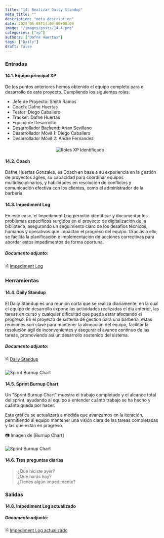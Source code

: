 ```yaml
---
title: "14. Realizar Daily Standup"
meta_title: ""
description: "meta description"
date: 2025-05-05T14:00:00+00:00
image: "/images/posts/14-4.png"
categories: ["xp"]
authors: ["Dafne Huertas"]
tags: ["Daily"]
draft: false
---
```

### Entradas

#### 14.1. Equipo principal XP

De los puntos anteriores hemos obtenido el equipo completo para el desarrollo de este proyecto. Cumpliendo los siguientes roles:

- Jefe de Proyecto: Smith Ramos
- Coach: Dafne Huertas
- Tester: Diego Caballero
- Tracker: Dafne Huertas
- Equipo de Desarrollo:
- Desarrollador Backend: Arian Sevillano
- Desarrollador Móvil 1: Diego Caballero
- Desarrollador Móvil 2: Andre Fernandez

<img src="/images/xp/consolidado_roles.png" 
     alt="Roles XP Identificado" 
     style="display: block; margin: 20px auto; max-width: 35%;" />

#### 14.2. Coach
Dafne Huertas Gonzales, es Coach en base a su experiencia en la gestión de proyectos ágiles, su capacidad para coordinar equipos multidisciplinarios, y habilidades en resolución de conflictos y comunicación efectiva con los clientes, como el administrador de la barbería.

#### 14.3. Impediment Log
En este caso, el Impediment Log permitió identificar y documentar los problemas específicos surgidos en el proyecto de digitalización de la biblioteca, asegurando un seguimiento claro de los desafíos técnicos, humanos y operativos que impactan el progreso del equipo. Gracias a ello, se facilita la planificación e implementación de acciones correctivas para abordar estos impedimentos de forma oportuna.

##### **Documento adjunto:**
 🗎 [Impediment Log](https://docs.google.com/document/d/1BffCpf1HhRq9Woq6ISu1Drljpy4naYFnpLrb9-TX1Pw/edit?usp=sharing)

### Herramientas

#### 14.4. Daily Standup
El Daily Standup es una reunión corta que se realiza diariamente, en la cual el equipo de desarrollo expone las actividades realizadas el día anterior, las tareas en curso y cualquier dificultad que pueda estar afectando el progreso. En el proyecto de sistema de gestion para una barbería, estas reuniones son clave para mantener la alineación del equipo, facilitar la resolución ágil de inconvenientes y asegurar el avance continuo de las tareas, promoviendo así un desarrollo sostenido del sistema.

##### **Documento adjunto:**
 🗎 [Daily Standup](https://docs.google.com/spreadsheets/d/1FnFx14yJ2iSidLSAhznKT0S7XbcUza8U6TbB2_EpSeY/edit?usp=sharing)

<img src="/images/sprint_2/daily_andre.jpg" 
     alt="Sprint Burnup Chart" 
     style="display: block; margin: 20px auto; max-width: 100%;" />

#### 14.5. Sprint Burnup Chart
Un "Sprint Burnup Chart" muestra el trabajo completado y el alcance total del sprint, ayudando al equipo a entender cuánto trabajo se ha hecho y cuánto queda por hacer.

Esta gráfica se actualizará a medida que avanzamos en la iteración, permitiendo al equipo mantener una visión clara de las tareas completadas y las que están en progreso.

📷 Imagen de [Burnup Chart]
<img src="/images/xp/burnupchart_xp.png" 
     alt="Sprint Burnup Chart" 
     style="display: block; margin: 20px auto; max-width: 100%;" />

#### 14.6. Tres preguntas diarias

> ¿Qué hiciste ayer?  
> ¿Qué harás hoy?  
> ¿Tienes algún impedimento?

### Salidas

#### 14.8. Impediment Log actualizado

##### **Documento adjunto:**
 🗎 [Impediment Log actualizado](https://docs.google.com/document/d/1BffCpf1HhRq9Woq6ISu1Drljpy4naYFnpLrb9-TX1Pw/edit?usp=sharing)